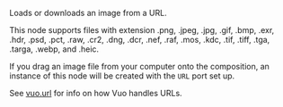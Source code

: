 Loads or downloads an image from a URL.

This node supports files with extension .png, .jpeg, .jpg, .gif, .bmp, .exr, .hdr, .psd, .pct, .raw, .cr2, .dng, .dcr, .nef, .raf, .mos, .kdc, .tif, .tiff, .tga, .targa, .webp, and .heic.

If you drag an image file from your computer onto the composition, an instance of this node will be created with the `URL` port set up.

See [vuo.url](vuo-nodeset://vuo.url) for info on how Vuo handles URLs.
